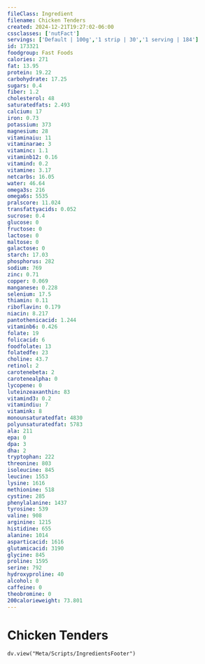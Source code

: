 ```yaml
---
fileClass: Ingredient
filename: Chicken Tenders
created: 2024-12-21T19:27:02-06:00
cssclasses: ['nutFact']
servings: ['Default | 100g','1 strip | 30','1 serving | 184']
id: 173321
foodgroup: Fast Foods
calories: 271
fat: 13.95
protein: 19.22
carbohydrate: 17.25
sugars: 0.4
fiber: 1.2
cholesterol: 48
saturatedfats: 2.493
calcium: 17
iron: 0.73
potassium: 373
magnesium: 28
vitaminaiu: 11
vitaminarae: 3
vitaminc: 1.1
vitaminb12: 0.16
vitamind: 0.2
vitamine: 3.17
netcarbs: 16.05
water: 46.64
omega3s: 216
omega6s: 5535
pralscore: 11.024
transfattyacids: 0.052
sucrose: 0.4
glucose: 0
fructose: 0
lactose: 0
maltose: 0
galactose: 0
starch: 17.03
phosphorus: 282
sodium: 769
zinc: 0.71
copper: 0.069
manganese: 0.228
selenium: 17.5
thiamin: 0.11
riboflavin: 0.179
niacin: 8.217
pantothenicacid: 1.244
vitaminb6: 0.426
folate: 19
folicacid: 6
foodfolate: 13
folatedfe: 23
choline: 43.7
retinol: 2
carotenebeta: 2
carotenealpha: 0
lycopene: 0
luteinzeaxanthin: 83
vitamind3: 0.2
vitamindiu: 7
vitamink: 8
monounsaturatedfat: 4830
polyunsaturatedfat: 5783
ala: 211
epa: 0
dpa: 3
dha: 2
tryptophan: 222
threonine: 803
isoleucine: 845
leucine: 1553
lysine: 1616
methionine: 518
cystine: 285
phenylalanine: 1437
tyrosine: 539
valine: 908
arginine: 1215
histidine: 655
alanine: 1014
asparticacid: 1616
glutamicacid: 3190
glycine: 845
proline: 1595
serine: 792
hydroxyproline: 40
alcohol: 0
caffeine: 0
theobromine: 0
200calorieweight: 73.801
---
```


# Chicken Tenders

```dataviewjs
dv.view("Meta/Scripts/IngredientsFooter")
```